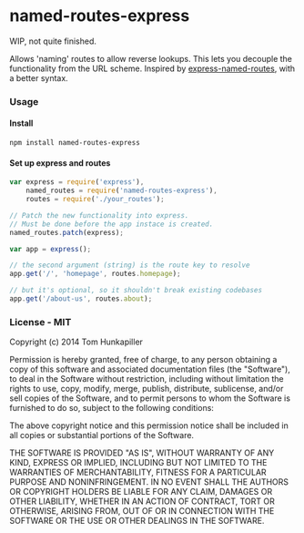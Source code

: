 # named-routes-express

WIP, not quite finished.

Allows 'naming' routes to allow reverse lookups. This lets you decouple the functionality from
the URL scheme. Inspired by [express-named-routes](https://github.com/RGBboy/express-named-routes), with a better syntax.

### Usage

#### Install
`npm install named-routes-express`

#### Set up express and routes
```js
var express = require('express'),
    named_routes = require('named-routes-express'),
    routes = require('./your_routes');

// Patch the new functionality into express.
// Must be done before the app instace is created.
named_routes.patch(express);

var app = express();

// the second argument (string) is the route key to resolve
app.get('/', 'homepage', routes.homepage);

// but it's optional, so it shouldn't break existing codebases
app.get('/about-us', routes.about);
```

####


### License - MIT
Copyright (c) 2014 Tom Hunkapiller

Permission is hereby granted, free of charge, to any person obtaining a copy of
this software and associated documentation files (the "Software"), to deal in
the Software without restriction, including without limitation the rights to
use, copy, modify, merge, publish, distribute, sublicense, and/or sell copies
of the Software, and to permit persons to whom the Software is furnished to do
so, subject to the following conditions:

The above copyright notice and this permission notice shall be included in all
copies or substantial portions of the Software.

THE SOFTWARE IS PROVIDED "AS IS", WITHOUT WARRANTY OF ANY KIND, EXPRESS OR
IMPLIED, INCLUDING BUT NOT LIMITED TO THE WARRANTIES OF MERCHANTABILITY,
FITNESS FOR A PARTICULAR PURPOSE AND NONINFRINGEMENT. IN NO EVENT SHALL THE
AUTHORS OR COPYRIGHT HOLDERS BE LIABLE FOR ANY CLAIM, DAMAGES OR OTHER LIABILITY,
WHETHER IN AN ACTION OF CONTRACT, TORT OR OTHERWISE, ARISING FROM, OUT OF OR IN
CONNECTION WITH THE SOFTWARE OR THE USE OR OTHER DEALINGS IN THE SOFTWARE.
